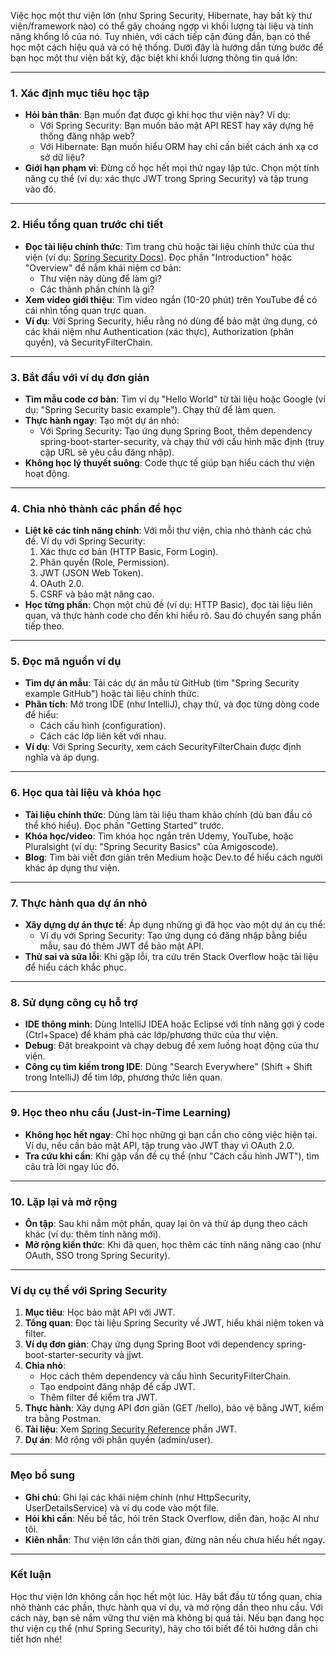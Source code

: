 Việc học một thư viện lớn (như Spring Security, Hibernate, hay bất kỳ thư viện/framework nào) có thể gây choáng ngợp vì khối lượng tài liệu và tính năng khổng lồ của nó. Tuy nhiên, với cách tiếp cận đúng đắn, bạn có thể học một cách hiệu quả và có hệ thống. Dưới đây là hướng dẫn từng bước để bạn học một thư viện bất kỳ, đặc biệt khi khối lượng thông tin quá lớn:

---

### **1. Xác định mục tiêu học tập**

- **Hỏi bản thân**: Bạn muốn đạt được gì khi học thư viện này? Ví dụ:
    - Với Spring Security: Bạn muốn bảo mật API REST hay xây dựng hệ thống đăng nhập web?
    - Với Hibernate: Bạn muốn hiểu ORM hay chỉ cần biết cách ánh xạ cơ sở dữ liệu?
- **Giới hạn phạm vi**: Đừng cố học hết mọi thứ ngay lập tức. Chọn một tính năng cụ thể (ví dụ: xác thực JWT trong Spring Security) và tập trung vào đó.

---

### **2. Hiểu tổng quan trước chi tiết**

- **Đọc tài liệu chính thức**: Tìm trang chủ hoặc tài liệu chính thức của thư viện (ví dụ: [Spring Security Docs](https://docs.spring.io/spring-security/reference/)). Đọc phần "Introduction" hoặc "Overview" để nắm khái niệm cơ bản:
    - Thư viện này dùng để làm gì?
    - Các thành phần chính là gì?
- **Xem video giới thiệu**: Tìm video ngắn (10-20 phút) trên YouTube để có cái nhìn tổng quan trực quan.
- **Ví dụ**: Với Spring Security, hiểu rằng nó dùng để bảo mật ứng dụng, có các khái niệm như Authentication (xác thực), Authorization (phân quyền), và SecurityFilterChain.

---

### **3. Bắt đầu với ví dụ đơn giản**

- **Tìm mẫu code cơ bản**: Tìm ví dụ "Hello World" từ tài liệu hoặc Google (ví dụ: "Spring Security basic example"). Chạy thử để làm quen.
- **Thực hành ngay**: Tạo một dự án nhỏ:
    - Với Spring Security: Tạo ứng dụng Spring Boot, thêm dependency spring-boot-starter-security, và chạy thử với cấu hình mặc định (truy cập URL sẽ yêu cầu đăng nhập).
- **Không học lý thuyết suông**: Code thực tế giúp bạn hiểu cách thư viện hoạt động.

---

### **4. Chia nhỏ thành các phần để học**

- **Liệt kê các tính năng chính**: Với mỗi thư viện, chia nhỏ thành các chủ đề. Ví dụ với Spring Security:
    1. Xác thực cơ bản (HTTP Basic, Form Login).
    2. Phân quyền (Role, Permission).
    3. JWT (JSON Web Token).
    4. OAuth 2.0.
    5. CSRF và bảo mật nâng cao.
- **Học từng phần**: Chọn một chủ đề (ví dụ: HTTP Basic), đọc tài liệu liên quan, và thực hành code cho đến khi hiểu rõ. Sau đó chuyển sang phần tiếp theo.

---

### **5. Đọc mã nguồn ví dụ**

- **Tìm dự án mẫu**: Tải các dự án mẫu từ GitHub (tìm "Spring Security example GitHub") hoặc tài liệu chính thức.
- **Phân tích**: Mở trong IDE (như IntelliJ), chạy thử, và đọc từng dòng code để hiểu:
    - Cách cấu hình (configuration).
    - Cách các lớp liên kết với nhau.
- **Ví dụ**: Với Spring Security, xem cách SecurityFilterChain được định nghĩa và áp dụng.

---

### **6. Học qua tài liệu và khóa học**

- **Tài liệu chính thức**: Dùng làm tài liệu tham khảo chính (dù ban đầu có thể khó hiểu). Đọc phần "Getting Started" trước.
- **Khóa học/video**: Tìm khóa học ngắn trên Udemy, YouTube, hoặc Pluralsight (ví dụ: "Spring Security Basics" của Amigoscode).
- **Blog**: Tìm bài viết đơn giản trên Medium hoặc Dev.to để hiểu cách người khác áp dụng thư viện.

---

### **7. Thực hành qua dự án nhỏ**

- **Xây dựng dự án thực tế**: Áp dụng những gì đã học vào một dự án cụ thể:
    - Ví dụ với Spring Security: Tạo ứng dụng có đăng nhập bằng biểu mẫu, sau đó thêm JWT để bảo mật API.
- **Thử sai và sửa lỗi**: Khi gặp lỗi, tra cứu trên Stack Overflow hoặc tài liệu để hiểu cách khắc phục.

---

### **8. Sử dụng công cụ hỗ trợ**

- **IDE thông minh**: Dùng IntelliJ IDEA hoặc Eclipse với tính năng gợi ý code (Ctrl+Space) để khám phá các lớp/phương thức của thư viện.
- **Debug**: Đặt breakpoint và chạy debug để xem luồng hoạt động của thư viện.
- **Công cụ tìm kiếm trong IDE**: Dùng "Search Everywhere" (Shift + Shift trong IntelliJ) để tìm lớp, phương thức liên quan.

---

### **9. Học theo nhu cầu (Just-in-Time Learning)**

- **Không học hết ngay**: Chỉ học những gì bạn cần cho công việc hiện tại. Ví dụ, nếu cần bảo mật API, tập trung vào JWT thay vì OAuth 2.0.
- **Tra cứu khi cần**: Khi gặp vấn đề cụ thể (như "Cách cấu hình JWT"), tìm câu trả lời ngay lúc đó.

---

### **10. Lặp lại và mở rộng**

- **Ôn tập**: Sau khi nắm một phần, quay lại ôn và thử áp dụng theo cách khác (ví dụ: thêm tính năng mới).
- **Mở rộng kiến thức**: Khi đã quen, học thêm các tính năng nâng cao (như OAuth, SSO trong Spring Security).

---

### **Ví dụ cụ thể với Spring Security**

1. **Mục tiêu**: Học bảo mật API với JWT.
2. **Tổng quan**: Đọc tài liệu Spring Security về JWT, hiểu khái niệm token và filter.
3. **Ví dụ đơn giản**: Chạy ứng dụng Spring Boot với dependency spring-boot-starter-security và jjwt.
4. **Chia nhỏ**:
    - Học cách thêm dependency và cấu hình SecurityFilterChain.
    - Tạo endpoint đăng nhập để cấp JWT.
    - Thêm filter để kiểm tra JWT.
5. **Thực hành**: Xây dựng API đơn giản (GET /hello), bảo vệ bằng JWT, kiểm tra bằng Postman.
6. **Tài liệu**: Xem [Spring Security Reference](https://docs.spring.io/spring-security/reference/) phần JWT.
7. **Dự án**: Mở rộng với phân quyền (admin/user).

---

### **Mẹo bổ sung**

- **Ghi chú**: Ghi lại các khái niệm chính (như HttpSecurity, UserDetailsService) và ví dụ code vào một file.
- **Hỏi khi cần**: Nếu bế tắc, hỏi trên Stack Overflow, diễn đàn, hoặc AI như tôi.
- **Kiên nhẫn**: Thư viện lớn cần thời gian, đừng nản nếu chưa hiểu hết ngay.

---

### **Kết luận**

Học thư viện lớn không cần học hết một lúc. Hãy bắt đầu từ tổng quan, chia nhỏ thành các phần, thực hành qua ví dụ, và mở rộng dần theo nhu cầu. Với cách này, bạn sẽ nắm vững thư viện mà không bị quá tải. Nếu bạn đang học thư viện cụ thể (như Spring Security), hãy cho tôi biết để tôi hướng dẫn chi tiết hơn nhé!